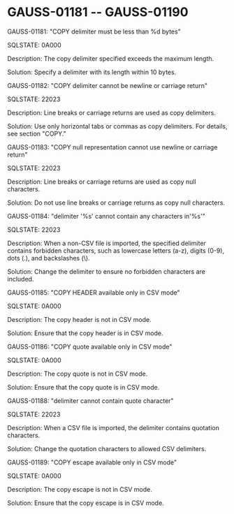 # GAUSS-01181 -- GAUSS-01190<a name="EN-US_TOPIC_0302073083"></a>

GAUSS-01181: "COPY delimiter must be less than %d bytes"

SQLSTATE: 0A000

Description: The copy delimiter specified exceeds the maximum length.

Solution: Specify a delimiter with its length within 10 bytes.

GAUSS-01182: "COPY delimiter cannot be newline or carriage return"

SQLSTATE: 22023

Description: Line breaks or carriage returns are used as copy delimiters.

Solution: Use only horizontal tabs or commas as copy delimiters. For details, see section "COPY."

GAUSS-01183: "COPY null representation cannot use newline or carriage return"

SQLSTATE: 22023

Description: Line breaks or carriage returns are used as copy null characters.

Solution: Do not use line breaks or carriage returns as copy null characters.

GAUSS-01184: "delimiter '%s' cannot contain any characters in'%s'"

SQLSTATE: 22023

Description: When a non-CSV file is imported, the specified delimiter contains forbidden characters, such as lowercase letters \(a-z\), digits \(0-9\), dots \(.\), and backslashes \(\\\).

Solution: Change the delimiter to ensure no forbidden characters are included.

GAUSS-01185: "COPY HEADER available only in CSV mode"

SQLSTATE: 0A000

Description: The copy header is not in CSV mode.

Solution: Ensure that the copy header is in CSV mode.

GAUSS-01186: "COPY quote available only in CSV mode"

SQLSTATE: 0A000

Description: The copy quote is not in CSV mode.

Solution: Ensure that the copy quote is in CSV mode.

GAUSS-01188: "delimiter cannot contain quote character"

SQLSTATE: 22023

Description: When a CSV file is imported, the delimiter contains quotation characters.

Solution: Change the quotation characters to allowed CSV delimiters.

GAUSS-01189: "COPY escape available only in CSV mode"

SQLSTATE: 0A000

Description: The copy escape is not in CSV mode.

Solution: Ensure that the copy escape is in CSV mode.

